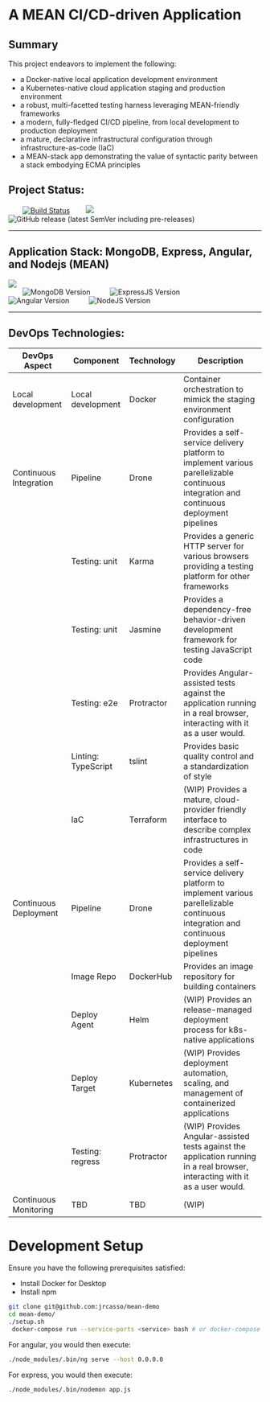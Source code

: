 # A MEAN CI/CD-driven Application

## Summary

This project endeavors to implement the following:
 - a Docker-native local application development environment
 - a Kubernetes-native cloud application staging and production environment
 - a robust, multi-facetted testing harness leveraging MEAN-friendly frameworks
 - a modern, fully-fledged CI/CD pipeline, from local development to production deployment
 - a mature, declarative infrastructural configuration through infrastructure-as-code (IaC)
 - a MEAN-stack app demonstrating the value of syntactic parity between a stack embodying ECMA principles


## Project Status:
&emsp;&emsp;[![Build Status](https://cloud.drone.io/api/badges/jrcasso/mean-demo/status.svg?ref=refs/heads/develop)](https://cloud.drone.io/jrcasso/mean-demo)
&emsp;&emsp;![](https://img.shields.io/github/issues/jrcasso/mean-demo)
&emsp;&emsp;![GitHub release (latest SemVer including pre-releases)](https://img.shields.io/github/v/release/jrcasso/mean-demo?include_prereleases)

---
## Application Stack: MongoDB, Express, Angular, and Nodejs (MEAN)

![](https://i.imgur.com/RYWrMBq.png)<br>
&emsp;&emsp;![MongoDB Version](https://img.shields.io/badge/MongoDB-v4.2.3-brightgreen)
&emsp;&emsp;&ensp;![ExpressJS Version](https://img.shields.io/badge/ExpressJS-v4.17.1-yellow)
&emsp;&emsp;&emsp;![Angular Version](https://img.shields.io/badge/Angular-v9.0.6-red)
&emsp;&emsp;&ensp;![NodeJS Version](https://img.shields.io/badge/NodsJS-v13.10.1-green)

---
## DevOps Technologies:

| DevOps Aspect | Component | Technology | Description |
| -------------| ------------- | ------------- | ------------------------------ |
|Local development|Local development|Docker|Container orchestration to mimick the staging environment configuration|
|Continuous Integration|Pipeline|Drone|Provides a self-service delivery platform to implement various parellelizable continuous integration and continuous deployment pipelines|
||Testing: unit|Karma|Provides a generic HTTP server for various browsers providing a testing platform for other frameworks|
||Testing: unit|Jasmine|Provides a dependency-free behavior-driven development framework for testing JavaScript code|
||Testing: e2e|Protractor|Provides Angular-assisted tests against the application running in a real browser, interacting with it as a user would.|
||Linting: TypeScript|tslint|Provides basic quality control and a standardization of style|
||IaC|Terraform|(WIP) Provides a mature, cloud-provider friendly interface to describe complex infrastructures in code|
|Continuous Deployment|Pipeline|Drone|Provides a self-service delivery platform to implement various parellelizable continuous integration and continuous deployment pipelines|
||Image Repo|DockerHub| Provides an image repository for building containers|
||Deploy Agent|Helm|(WIP) Provides an release-managed deployment process for k8s-native applications|
||Deploy Target|Kubernetes|(WIP) Provides deployment automation, scaling, and management of containerized applications|
||Testing: regress|Protractor|(WIP) Provides Angular-assisted tests against the application running in a real browser, interacting with it as a user would.|
|Continuous Monitoring|TBD|TBD|(WIP)

# Development Setup

Ensure you have the following prerequisites satisfied:
 - Install Docker for Desktop
 - Install npm

```sh
git clone git@github.com:jrcasso/mean-demo
cd mean-demo/
./setup.sh
 docker-compose run --service-ports <service> bash # or docker-compose up, shelling into container as needed
```

For angular, you would then execute:
```sh
./node_modules/.bin/ng serve --host 0.0.0.0
```

For express, you would then execute:
```sh
./node_modules/.bin/nodemon app.js
```
